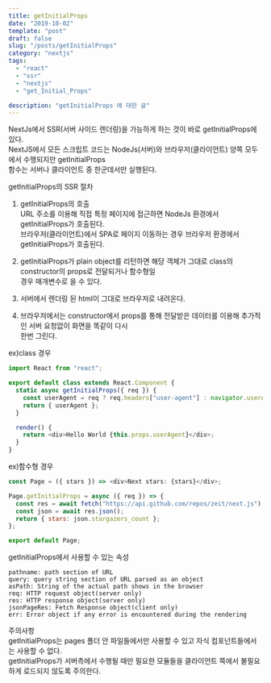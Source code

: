 ```yaml
---
title: getInitialProps
date: "2019-10-02"
template: "post"
draft: false
slug: "/posts/getInitialProps"
category: "nextjs"
tags:
  - "react"
  - "ssr"
  - "nextjs"
  - "get_Initial_Props"

description: "getInitialProps 에 대한 글"
---
```


NextJs에서 SSR(서버 사이드 렌더링)을 가능하게 하는 것이 바로 getInitialProps에 있다.  
NextJS에서 모든 스크립트 코드는 NodeJs(서버)와 브라우저(클라이언트) 양쪽 모두에서 수행되지만 getInitialProps  
함수는 서버나 클라이언트 중 한군데서만 실행된다.

getInitialProps의 SSR 절차

1. getInitialProps의 호출  
   URL 주소를 이용해 직접 특정 페이지에 접근하면 NodeJs 환경에서 getInitialProps가 호출된다.  
   브라우저(클라이언트)에서 SPA로 페이지 이동하는 경우 브라우저 환경에서 getInitialProps가 호출된다.

2. getInitialProps가 plain object를 리턴하면 해당 객체가 그대로 class의 constructor의 props로 전달되거나 함수형일  
   경우 매개변수로 을 수 있다.

3. 서버에서 렌더링 된 html이 그대로 브라우저로 내려온다.
4. 브라우저에서는 constructor에서 props를 통해 전달받은 데이터를 이용해 추가적인 서버 요청없이 화면을 똑같이 다시  
   한번 그린다.

ex)class 경우

```js
import React from "react";

export default class extends React.Component {
  static async getInitialProps({ req }) {
    const userAgent = req ? req.headers["user-agent"] : navigator.userAgent;
    return { userAgent };
  }

  render() {
    return <div>Hello World {this.props.userAgent}</div>;
  }
}
```

ex)함수형 경우

```js
const Page = ({ stars }) => <div>Next stars: {stars}</div>;

Page.getInitialProps = async ({ req }) => {
  const res = await fetch("https://api.github.com/repos/zeit/next.js");
  const json = await res.json();
  return { stars: json.stargazers_count };
};

export default Page;
```

getInitialProps에서 사용할 수 있는 속성

```
pathname: path section of URL
query: query string section of URL parsed as an object
asPath: String of the actual path shows in the browser
req: HTTP request object(server only)
res: HTTP response object(server only)
jsonPageRes: Fetch Response object(client only)
err: Error object if any error is encountered during the rendering
```

주의사항  
getInitialProps는 pages 폴더 안 파일들에서만 사용할 수 있고 자식 컴포넌트들에서는 사용할 수 없다.  
getInitialProps가 서버측에서 수행될 때만 필요한 모듈들을 클라이언트 쪽에서 불필요하게 로드되지 않도록 주의한다.
